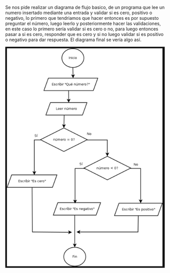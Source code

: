 Se nos pide realizar un diagrama de flujo basico, de un programa que lee un numero insertado mediante una entrada y validar si es cero, positivo o negativo, lo primero que tendriamos que hacer entonces es por supuesto preguntar el número, luego leerlo y posteriormente hacer las validaciones, en este caso lo primero sería validar si es cero o no, para luego entonces pasar a si es cero, responder que es cero y si no luego validar si es positivo o negativo para dar respuesta. El diagrama final se vería algo así.

![EjemploBasico](../resources/EjemploBasico.png)
